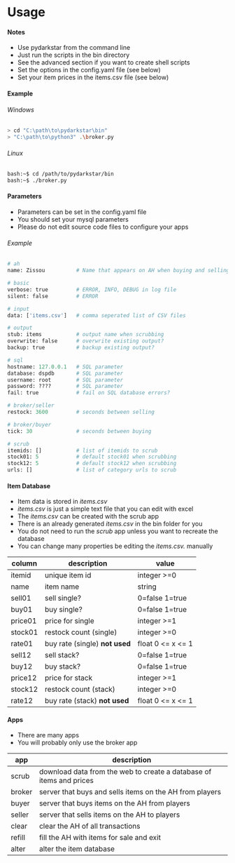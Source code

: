 # Usage

#### Notes

* Use pydarkstar from the command line
* Just run the scripts in the bin directory
* See the advanced section if you want to create shell scripts
* Set the options in the config.yaml file (see below)
* Set your item prices in the items.csv file (see below)

#### Example

###### Windows

```bash
> cd "C:\path\to\pydarkstar\bin"
> "C:\path\to\python3" .\broker.py
```

###### Linux

```bash
bash:~$ cd /path/to/pydarkstar/bin
bash:~$ ./broker.py
```

#### Parameters

* Parameters can be set in the config.yaml file
* You should set your mysql parameters
* Please do not edit source code files to configure your apps

###### Example

```python
# ah
name: Zissou          # Name that appears on AH when buying and selling

# basic
verbose: true         # ERROR, INFO, DEBUG in log file
silent: false         # ERROR

# input
data: ['items.csv']   # comma seperated list of CSV files

# output
stub: items           # output name when scrubbing
overwrite: false      # overwrite existing output?
backup: true          # backup existing output?

# sql
hostname: 127.0.0.1   # SQL parameter
database: dspdb       # SQL parameter
username: root        # SQL parameter
password: ????        # SQL parameter
fail: true            # fail on SQL database errors?

# broker/seller
restock: 3600         # seconds between selling

# broker/buyer
tick: 30              # seconds between buying

# scrub
itemids: []           # list of itemids to scrub
stock01: 5            # default stock01 when scrubbing
stock12: 5            # default stock12 when scrubbing
urls: []              # list of category urls to scrub
```

#### Item Database

* Item data is stored in *items.csv*
* *items.csv* is just a simple text file that you can edit with excel
* The *items.csv* can be created with the scrub app
* There is an already generated *items.csv* in the bin folder for you
* You do not need to run the *scrub* app unless you want to recreate the database
* You can change many properties be editing the *items.csv.* manually

| column   | description                     | value             |
| ---------|---------------------------------|-------------------|
| itemid   | unique item id                  | integer >=0       |
| name     | item name                       | string            |
| sell01   | sell single?                    | 0=false 1=true    |
| buy01    | buy single?                     | 0=false 1=true    |
| price01  | price for single                | integer >=1       |
| stock01  | restock count (single)          | integer >=0       |
| rate01   | buy rate (single) **not used**  | float 0 <= x <= 1 |
| sell12   | sell stack?                     | 0=false 1=true    |
| buy12    | buy stack?                      | 0=false 1=true    |
| price12  | price for stack                 | integer >=1       |
| stock12  | restock count (stack)           | integer >=0       |
| rate12   | buy rate (stack) **not used**   | float 0 <= x <= 1 |

#### Apps

* There are many apps
* You will probably only use the broker app

| app    | description                                                         |
|--------|---------------------------------------------------------------------|
| scrub  | download data from the web to create a database of items and prices |
| broker | server that buys and sells items on the AH from players             |
| buyer  | server that buys items on the AH from players                       |
| seller | server that sells items on the AH to players                        |
| clear  | clear the AH of all transactions                                    |
| refill | fill the AH with items for sale and exit                            |
| alter  | alter the item database                                             |

